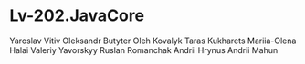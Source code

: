 # Lv-202.JavaCore

Yaroslav Vitiv
Oleksandr Butyter
Oleh Kovalyk
Taras Kukharets
Mariia-Olena Halai
Valeriy Yavorskyy
Ruslan Romanchak
Andrii Hrynus
Andrii Mahun
